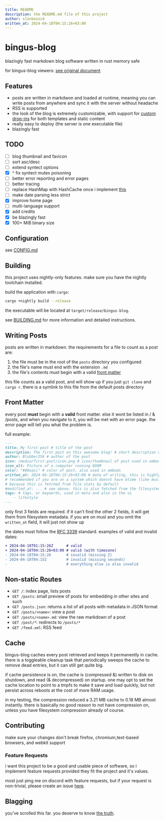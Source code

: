 ```yaml
---
title: README
description: the README.md file of this project
author: slonkazoid
written_at: 2024-04-18T04:15:26+03:00
---
```


# bingus-blog

blazingly fast markdown blog software written in rust memory safe

for bingus-blog viewers: [see original document](https://git.slonk.ing/slonk/bingus-blog)

## Features

- posts are written in markdwon and loaded at runtime, meaning you
  can write posts from anywhere and sync it with the server without headache
- RSS is supported
- the look of the blog is extremely customizable, with support for
  [custom drop-ins](CUSTOM.md) for both templates and static content
- really easy to deploy (the server is one executable file)
- blazingly fast

## TODO

- [ ] blog thumbnail and favicon
- [ ] sort asc/desc
- [ ] extend syntect options
- [x] ^ fix syntect mutex poisoning
- [ ] better error reporting and error pages
- [ ] better tracing
- [ ] replace HashMap with HashCache once i implement [this](https://github.com/wvwwvwwv/scalable-concurrent-containers/issues/139)
- [ ] make date parsing less strict
- [x] improve home page
- [ ] multi-language support
- [x] add credits
- [x] be blazingly fast
- [x] 100+ MiB binary size

## Configuration

see [CONFIG.md](CONFIG.md)

## Building

this project uses nightly-only features.
make sure you have the nightly toolchain installed.

build the application with `cargo`:

```sh
cargo +nightly build --release
```

the executable will be located at `target/release/bingus-blog`.

see [BUILDING.md](BUILDING.md) for more information and detailed instructions.

## Writing Posts

posts are written in markdown. the requirements for a file to count as a post are:

1. the file must be in the root of the `posts` directory you configured
2. the file's name must end with the extension `.md`
3. the file's contents must begin with a valid [front matter](#front-matter)

this file counts as a valid post, and will show up if you just `git clone` and
`cargo r`. there is a symlink to this file from the default posts directory

## Front Matter

every post **must** begin with a **valid** front matter. else it wont be listed
in / & /posts, and when you navigate to it, you will be met with an error page.
the error page will tell you what the problem is.

full example:

```md
---
title: My first post # title of the post
description: The first post on this awesome blog! # short description of the post
author: Blubber256 # author of the post
icon: /media/first-post/icon.png # icon/thumbnail of post used in embeds
icon_alt: Picture of a computer running DOOM
color: "#00aacc" # color of post, also used in embeds
written_at: 2024-04-18T04:15:26+03:00 # date of writing, this is highly
# recommended if you are on a system which doesnt have btime (like musl),
# because this is fetched from file stats by default
#modified_at: ... # see above. this is also fetched from the filesystem
tags: # tags, or keywords, used in meta and also in the ui
    - lifestyle
---
```

only first 3 fields are required. if it can't find the other 2 fields, it will
get them from filesystem metadata. if you are on musl and you omit the
`written_at` field, it will just not show up

the dates must follow the [RFC 3339](https://datatracker.ietf.org/doc/html/rfc3339)
standard. examples of valid and invalid dates:

```diff
+ 2024-04-18T01:15:26Z      # valid
+ 2024-04-18T04:15:26+03:00 # valid (with timezone)
- 2024-04-18T04:15:26       # invalid (missing Z)
- 2024-04-18T04:15Z         # invalid (missing seconds)
-                           # everything else is also invalid
```

## Non-static Routes

- `GET /`: index page, lists posts
- `GET /posts`: small preview of posts for embedding in other sites and such
- `GET /posts.json`: returns a list of all posts with metadata in JSON format
- `GET /posts/<name>`: view a post
- `GET /posts/<name>.md`: view the raw markdown of a post
- `GET /post/*`: redirects to `/posts/*`
- `GET /feed.xml`: RSS feed

## Cache

bingus-blog caches every post retrieved and keeps it permanently in cache.
there is a toggleable cleanup task that periodically sweeps the cache to
remove dead entries, but it can still get quite big.

if cache persistence is on, the cache is (compressed &) written to disk on
shutdown, and read (& decompressed) on startup. one may opt to set the cache
location to point to a tmpfs to make it save and load quickly, but not persist
across reboots at the cost of more RAM usage.

in my testing, the compression reduced a 3.21 MB cache to 0.18 MB almost
instantly. there is basically no good reason to not have compression on,
unless you have filesystem compression already of course.

## Contributing

make sure your changes don't break firefox, chromium,text-based browsers,
and webkit support

### Feature Requests

i want this project to be a good and usable piece of software, so i implement
feature requests provided they fit the project and it's values.

most just ping me on discord with feature requests, but if your request is
non-trivial, please create an issue [here](https://git.slonk.ing/slonk/bingus-blog/issues).

## Blagging

you've scrolled this far. you deserve to know [the truth](https://git.slonk.ing/slonk/blag).
